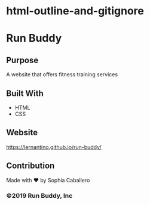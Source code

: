 # html-outline-and-gitignore
# Run Buddy

## Purpose
A website that offers fitness training services

## Built With
* HTML
* CSS

## Website
https://lernantino.github.io/run-buddy/

## Contribution
Made with ❤️ by Sophia Caballero

### ©️2019 Run Buddy, Inc
